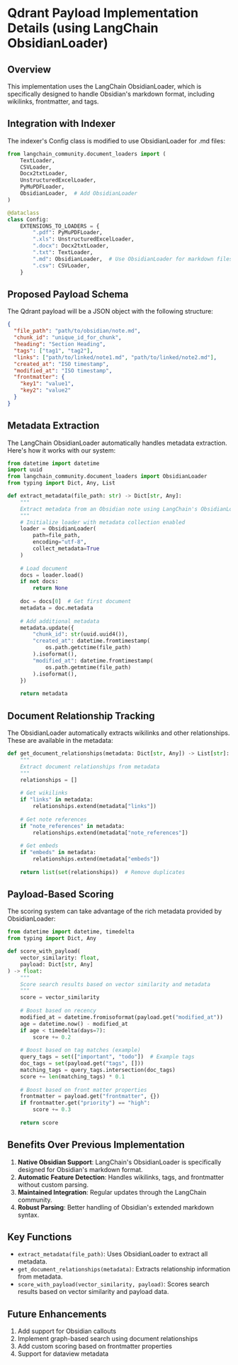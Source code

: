 # Qdrant Payload Implementation Details (using LangChain ObsidianLoader)

## Overview

This implementation uses the LangChain ObsidianLoader, which is specifically designed to handle Obsidian's markdown format, including wikilinks, frontmatter, and tags.

## Integration with Indexer

The indexer's Config class is modified to use ObsidianLoader for .md files:

```python
from langchain_community.document_loaders import (
    TextLoader,
    CSVLoader,
    Docx2txtLoader,
    UnstructuredExcelLoader,
    PyMuPDFLoader,
    ObsidianLoader,  # Add ObsidianLoader
)

@dataclass
class Config:
    EXTENSIONS_TO_LOADERS = {
        ".pdf": PyMuPDFLoader,
        ".xls": UnstructuredExcelLoader,
        ".docx": Docx2txtLoader,
        ".txt": TextLoader,
        ".md": ObsidianLoader,  # Use ObsidianLoader for markdown files
        ".csv": CSVLoader,
    }
```

## Proposed Payload Schema

The Qdrant payload will be a JSON object with the following structure:

```json
{
  "file_path": "path/to/obsidian/note.md",
  "chunk_id": "unique_id_for_chunk",
  "heading": "Section Heading",
  "tags": ["tag1", "tag2"],
  "links": ["path/to/linked/note1.md", "path/to/linked/note2.md"],
  "created_at": "ISO timestamp",
  "modified_at": "ISO timestamp",
  "frontmatter": {
    "key1": "value1",
    "key2": "value2"
  }
}
```

## Metadata Extraction

The LangChain ObsidianLoader automatically handles metadata extraction. Here's how it works with our system:

```python
from datetime import datetime
import uuid
from langchain_community.document_loaders import ObsidianLoader
from typing import Dict, Any, List

def extract_metadata(file_path: str) -> Dict[str, Any]:
    """
    Extract metadata from an Obsidian note using LangChain's ObsidianLoader
    """
    # Initialize loader with metadata collection enabled
    loader = ObsidianLoader(
        path=file_path,
        encoding="utf-8",
        collect_metadata=True
    )
    
    # Load document
    docs = loader.load()
    if not docs:
        return None
        
    doc = docs[0]  # Get first document
    metadata = doc.metadata
    
    # Add additional metadata
    metadata.update({
        "chunk_id": str(uuid.uuid4()),
        "created_at": datetime.fromtimestamp(
            os.path.getctime(file_path)
        ).isoformat(),
        "modified_at": datetime.fromtimestamp(
            os.path.getmtime(file_path)
        ).isoformat(),
    })
    
    return metadata
```

## Document Relationship Tracking

The ObsidianLoader automatically extracts wikilinks and other relationships. These are available in the metadata:

```python
def get_document_relationships(metadata: Dict[str, Any]) -> List[str]:
    """
    Extract document relationships from metadata
    """
    relationships = []
    
    # Get wikilinks
    if "links" in metadata:
        relationships.extend(metadata["links"])
        
    # Get note references
    if "note_references" in metadata:
        relationships.extend(metadata["note_references"])
        
    # Get embeds
    if "embeds" in metadata:
        relationships.extend(metadata["embeds"])
        
    return list(set(relationships))  # Remove duplicates
```

## Payload-Based Scoring

The scoring system can take advantage of the rich metadata provided by ObsidianLoader:

```python
from datetime import datetime, timedelta
from typing import Dict, Any

def score_with_payload(
    vector_similarity: float,
    payload: Dict[str, Any]
) -> float:
    """
    Score search results based on vector similarity and metadata
    """
    score = vector_similarity
    
    # Boost based on recency
    modified_at = datetime.fromisoformat(payload.get("modified_at"))
    age = datetime.now() - modified_at
    if age < timedelta(days=7):
        score += 0.2
        
    # Boost based on tag matches (example)
    query_tags = set(["important", "todo"])  # Example tags
    doc_tags = set(payload.get("tags", []))
    matching_tags = query_tags.intersection(doc_tags)
    score += len(matching_tags) * 0.1
        
    # Boost based on front matter properties
    frontmatter = payload.get("frontmatter", {})
    if frontmatter.get("priority") == "high":
        score += 0.3
        
    return score
```

## Benefits Over Previous Implementation

1. **Native Obsidian Support**: LangChain's ObsidianLoader is specifically designed for Obsidian's markdown format.
2. **Automatic Feature Detection**: Handles wikilinks, tags, and frontmatter without custom parsing.
3. **Maintained Integration**: Regular updates through the LangChain community.
4. **Robust Parsing**: Better handling of Obsidian's extended markdown syntax.

## Key Functions

- `extract_metadata(file_path)`: Uses ObsidianLoader to extract all metadata.
- `get_document_relationships(metadata)`: Extracts relationship information from metadata.
- `score_with_payload(vector_similarity, payload)`: Scores search results based on vector similarity and payload data.

## Future Enhancements

1. Add support for Obsidian callouts
2. Implement graph-based search using document relationships
3. Add custom scoring based on frontmatter properties
4. Support for dataview metadata